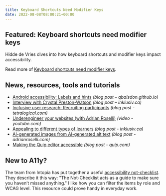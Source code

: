 ```yaml
---
title: Keyboard Shortcuts Need Modifier Keys
date: 2022-08-08T08:00:21+00:00
---
```


## Featured: Keyboard shortcuts need modifier keys

Hidde de Vries dives into how keyboard shortcuts and modifier keys impact accessibility.

Read more of [Keyboard shortcuts need modifier keys](https://hidde.blog/keyboard-shortcuts/).

## News, resources, tools and tutorials

- [Android accessibility: Labels and hints](https://qbalsdon.github.io/android,/labels,/hints,/accessibility,/robust/2022/07/20/labels-and-hints.html) *(blog post – qbalsdon.github.io)*
- [Interview with Crystal Preston-Watson](https://inklusiv.ca/interview-with-crystal-preston-watson/) *(blog post – inklusiv.ca)*
- [Inclusive user research: Recruiting participants](https://tetralogical.com/blog/2022/08/01/inclusive-user-research-recruiting-participants/) *(blog post - tetralogical.com)*
- [Underengineer your websites (with Adrian Roselli)](https://www.youtube.com/watch?v=hKDn-Q4zRPg) *(video - youtube.com)*
- [Appealing to different types of learners](https://inklusiv.ca/appealing-to-different-types-of-learners/) *(blog post - inklusiv.ca)*
- [AI-generated images from AI-generated alt text](https://adrianroselli.com/2022/08/ai-generated-images-from-ai-generated-alt-text.html) *(blog post - adrianroselli.com)*
- [Making the Quip editor accessible](https://quip.com/blog/quip-editor-a11y) *(blog post - quip.com)*

## New to A11y?

The team from Intopia has put together a useful [accessibility not-checklist](https://not-checklist.intopia.digital). They describe it this way: "The Not-Checklist acts as a guide to make sure you haven’t missed anything." I like how you can filter the items by role and WCAG level. This resource could prove handy in everyday work.
